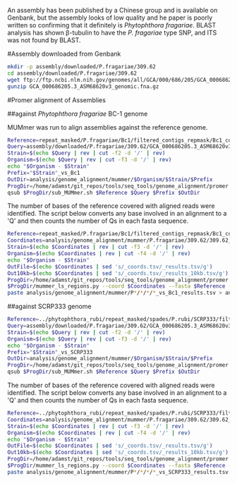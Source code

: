 An assembly has been published by a Chinese group and is available on Genbank, but the assembly looks of low quality and he paper is poorly written so confirming that it definitely is _Phytophthora fragariae_. BLAST analysis has shown β-tubulin to have the _P. fragariae_ type SNP, and ITS was not found by BLAST.

#Assembly downloaded from Genbank

```bash
mkdir -p assembly/downloaded/P.fragariae/309.62
cd assembly/downloaded/P.fragariae/309.62
wget ftp://ftp.ncbi.nlm.nih.gov/genomes/all/GCA/000/686/205/GCA_000686205.3_ASM68620v3/GCA_000686205.3_ASM68620v3_genomic.fna.gz
gunzip GCA_000686205.3_ASM68620v3_genomic.fna.gz
```

#Promer alignment of Assemblies

##against _Phytophthora fragariae_ BC-1 genome

MUMmer was run to align assemblies against the reference genome.

```bash
Reference=repeat_masked/P.fragariae/Bc1/filtered_contigs_repmask/Bc1_contigs_softmasked_repeatmasker_TPSI_appended.fa
Query=assembly/downloaded/P.fragariae/309.62/GCA_000686205.3_ASM68620v3_genomic.fna
Strain=$(echo $Query | rev | cut -f2 -d '/' | rev)
Organism=$(echo $Query | rev | cut -f3 -d '/' | rev)
echo "$Organism - $Strain"
Prefix="$Strain"_vs_Bc1
OutDir=analysis/genome_alignment/mummer/$Organism/$Strain/$Prefix
ProgDir=/home/adamst/git_repos/tools/seq_tools/genome_alignment/promer
qsub $ProgDir/sub_MUMmer.sh $Reference $Query $Prefix $OutDir
```

The number of bases of the reference covered with aligned reads were identified. The script below converts any base involved in an alignment to a 'Q' and then counts the number of Qs in each fasta sequence.

```bash
Reference=repeat_masked/P.fragariae/Bc1/filtered_contigs_repmask/Bc1_contigs_softmasked_repeatmasker_TPSI_appended.fa
Coordinates=analysis/genome_alignment/mummer/P.fragariae/309.62/309.62_vs_Bc1/*_vs_Bc1_coords.tsv
Strain=$(echo $Coordinates | rev | cut -f3 -d '/' | rev)
Organism=$(echo $Coordinates | rev | cut -f4 -d '/' | rev)
echo "$Organism - $Strain"
OutFile=$(echo $Coordinates | sed 's/_coords.tsv/_results.tsv/g')
Out10kb=$(echo $Coordinates | sed 's/_coords.tsv/_results_10kb.tsv/g')
ProgDir=/home/adamst/git_repos/tools/seq_tools/genome_alignment/promer
$ProgDir/mummer_ls_regions.py --coord $Coordinates --fasta $Reference --out_contig $OutFile --out_10kb $Out10kb
paste analysis/genome_alignment/mummer/P*/*/*/*_vs_Bc1_results.tsv > analysis/genome_alignment/mummer/vs_Bc1_new.tsv
```

##against SCRP333 genome

```bash
Reference=../phytophthora_rubi/repeat_masked/spades/P.rubi/SCRP333/filtered_contigs_repmask/SCRP333_contigs_softmasked_repeatmasker_TPSI_appended.fa
Query=assembly/downloaded/P.fragariae/309.62/GCA_000686205.3_ASM68620v3_genomic.fna
Strain=$(echo $Query | rev | cut -f2 -d '/' | rev)
Organism=$(echo $Query | rev | cut -f3 -d '/' | rev)
echo "$Organism - $Strain"
Prefix="$Strain"_vs_SCRP333
OutDir=analysis/genome_alignment/mummer/$Organism/$Strain/$Prefix
ProgDir=/home/adamst/git_repos/tools/seq_tools/genome_alignment/promer
qsub $ProgDir/sub_MUMmer.sh $Reference $Query $Prefix $OutDir
```

The number of bases of the reference covered with aligned reads were identified. The script below converts any base involved in an alignment to a 'Q' and then counts the number of Qs in each fasta sequence.

```bash
Reference=../phytophthora_rubi/repeat_masked/spades/P.rubi/SCRP333/filtered_contigs_repmask/SCRP333_contigs_softmasked_repeatmasker_TPSI_appended.fa
Coordinates=analysis/genome_alignment/mummer/P.fragariae/309.62/309.62_vs_SCRP333/*_vs_SCRP333_coords.tsv
Strain=$(echo $Coordinates | rev | cut -f3 -d '/' | rev)
Organism=$(echo $Coordinates | rev | cut -f4 -d '/' | rev)
echo "$Organism - $Strain"
OutFile=$(echo $Coordinates | sed 's/_coords.tsv/_results.tsv/g')
Out10kb=$(echo $Coordinates | sed 's/_coords.tsv/_results_10kb.tsv/g')
ProgDir=/home/adamst/git_repos/tools/seq_tools/genome_alignment/promer
$ProgDir/mummer_ls_regions.py --coord $Coordinates --fasta $Reference --out_contig $OutFile --out_10kb $Out10kb
paste analysis/genome_alignment/mummer/P*/*/*/*_vs_SCRP333_results.tsv > analysis/genome_alignment/mummer/vs_SCRP333_new.tsv
```
